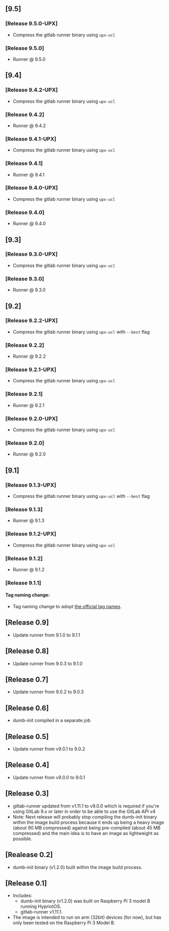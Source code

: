 ## [9.5]

### [Release 9.5.0-UPX]
- Compress the gitlab runner binary using `upx-ucl`

### [Release 9.5.0]

- Runner @ 9.5.0

## [9.4]

### [Release 9.4.2-UPX]
- Compress the gitlab runner binary using `upx-ucl`

### [Release 9.4.2]

- Runner @ 9.4.2

### [Release 9.4.1-UPX]
- Compress the gitlab runner binary using `upx-ucl`

### [Release 9.4.1]

- Runner @ 9.4.1

### [Release 9.4.0-UPX]
- Compress the gitlab runner binary using `upx-ucl`

### [Release 9.4.0]

- Runner @ 9.4.0

## [9.3]
### [Release 9.3.0-UPX]
- Compress the gitlab runner binary using `upx-ucl`

### [Release 9.3.0]

- Runner @ 9.3.0

## [9.2]
### [Release 9.2.2-UPX]
- Compress the gitlab runner binary using `upx-ucl`  with `--best` flag

### [Release 9.2.2]
- Runner @ 9.2.2
### [Release 9.2.1-UPX]
- Compress the gitlab runner binary using `upx-ucl`

### [Release 9.2.1]
- Runner @ 9.2.1

### [Release 9.2.0-UPX]
- Compress the gitlab runner binary using `upx-ucl`

### [Release 9.2.0]

- Runner @ 9.2.0

## [9.1]
### [Release 9.1.3-UPX]

- Compress the gitlab runner binary using `upx-ucl` with `--best` flag

### [Release 9.1.3]

- Runner @ 9.1.3
### [Release 9.1.2-UPX]

- Compress the gitlab runner binary using `upx-ucl`

### [Release 9.1.2]

- Runner @ 9.1.2

### [Release 9.1.1]

#### Tag naming change:
- Tag naming change to adopt [the official tag names](https://gitlab.com/gitlab-org/gitlab-ci-multi-runner/tags).

## [Release 0.9]

- Update runner from 9.1.0 to 9.1.1

## [Release 0.8]

- Update runner from 9.0.3 to 9.1.0

## [Release 0.7]

- Update runner from 9.0.2 to 9.0.3

## [Release 0.6]

- dumb-init compiled in a separate job

## [Release 0.5]

- Update runner from v9.0.1 to 9.0.2

## [Release 0.4]

- Update runner from v9.0.0 to 9.0.1

## [Release 0.3]

- gitlab-runner updated from v1.11.1 to v9.0.0 which is required if you're using GitLab 9.x or later in order to be able to use the GitLab API v4
- Note: Next release will probably stop compiling the dumb-init binary within the image build process because it ends up being a heavy image (about 90 MB compressed) against being pre-compiled (about 45 MB compressed) and the main idea is to have an image as lightweight as possible.

## [Realease 0.2]

- dumb-init binary (v1.2.0) built within the image build process.

## [Release 0.1]

- Includes:
    - dumb-init binary (v1.2.0) was built on Raspberry Pi 3 model B running HypriotOS.
    - gitlab-runner v1.11.1.
- The image is intended to run on arm (32bit) devices (for now), but has only been tested on the Raspberry Pi 3 Model B.
